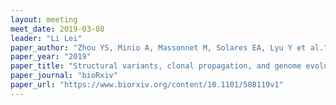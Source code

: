 ```yaml
---
layout: meeting
meet_date: 2019-03-08
leader: "Li Lei"
paper_author: "Zhou YS, Minio A, Massonnet M, Solares EA, Lyu Y et al."
paper_year: "2019"
paper_title: "Structural variants, clonal propagation, and genome evolution in grapevine (<i>Vitis vinifera</i>)"
paper_journal: "bioRxiv"
paper_url: "https://www.biorxiv.org/content/10.1101/508119v1"
---
```

